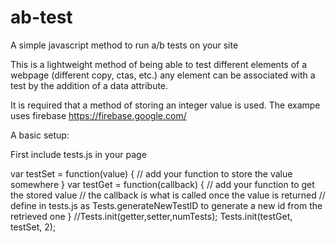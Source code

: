 # ab-test
A simple javascript method to run a/b tests on your site

This is a lightweight method of being able to test different elements of a webpage (different copy, ctas, etc.)
any element can be associated with a test by the addition of a data attribute.

It is required that a method of storing an integer value is used. The exampe uses firebase https://firebase.google.com/

A basic setup:

First include tests.js in your page

 var testSet = function(value) {
        // add your function to store the value somewhere
    }
 var testGet = function(callback) {
    	// add your function to get the stored value
    	// the callback is what is called once the value is returned
    	// define in tests.js as Tests.generateNewTestID to generate a new id from the retrieved one
    }
//Tests.init(getter,setter,numTests);
Tests.init(testGet, testSet, 2);

